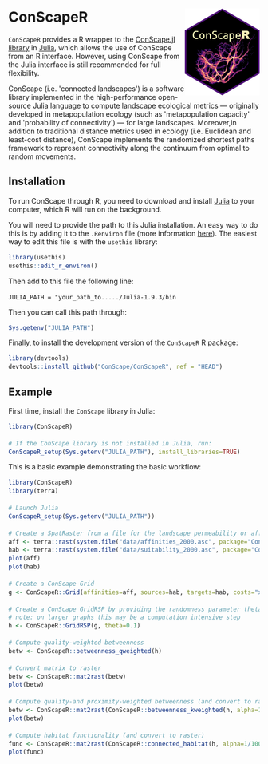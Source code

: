 
# ConScapeR <img src="man/figures/ConScapeR_hex_logo.png" align="right" alt="" width="150" />

<!-- badges: start -->
<!-- badges: end -->

`ConScapeR` provides a R wrapper to the [ConScape.jl library](https://github.com/ConScape/ConScape.jl) in [Julia](https://julialang.org/), which allows the use of ConScape from an R interface. However, using ConScape from the Julia interface is still recommended for full flexibility. 

ConScape (i.e. 'connected landscapes') is a software library implemented in the high-performance open-source Julia language to compute landscape ecological metrics — originally developed in metapopulation ecology (such as 'metapopulation capacity' and 'probability of connectivity') — for large landscapes. Moreover,in addition to traditional distance metrics used in ecology (i.e. Euclidean and least-cost distance), ConScape implements the randomized shortest paths framework to represent connectivity along the continuum from optimal to random movements.


## Installation

To run ConScape through R, you need to download and install [Julia](https://julialang.org/downloads/) to your computer, which R will run on the background.

You will need to provide the path to this Julia installation. An easy way to do this is by adding it to the `.Renviron` file (more information [here](https://support.posit.co/hc/en-us/articles/360047157094-Managing-R-with-Rprofile-Renviron-Rprofile-site-Renviron-site-rsession-conf-and-repos-conf)). The easiest way to edit this file is with the `usethis` library:

``` r
library(usethis)
usethis::edit_r_environ()
```

Then add to this file the following line:

`JULIA_PATH = "your_path_to...../Julia-1.9.3/bin`

Then you can call this path through:
``` r
Sys.getenv("JULIA_PATH")
```

Finally, to install the development version of the `ConScapeR` R package:

```r
library(devtools)
devtools::install_github("ConScape/ConScapeR", ref = "HEAD")
```

## Example

First time, install the `ConScape` library in Julia:

``` r
library(ConScapeR)

# If the ConScape library is not installed in Julia, run:
ConScapeR_setup(Sys.getenv("JULIA_PATH"), install_libraries=TRUE)
```

This is a basic example demonstrating the basic workflow:

``` r
library(ConScapeR)
library(terra)

# Launch Julia
ConScapeR_setup(Sys.getenv("JULIA_PATH"))

# Create a SpatRaster from a file for the landscape permeability or affinities and habitat suitability
aff <- terra::rast(system.file("data/affinities_2000.asc", package="ConScapeR"))
hab <- terra::rast(system.file("data/suitability_2000.asc", package="ConScapeR"))
plot(aff)
plot(hab)

# Create a ConScape Grid
g <- ConScapeR::Grid(affinities=aff, sources=hab, targets=hab, costs="x -> -log(x)")

# Create a ConScape GridRSP by providing the randomness parameter theta
# note: on larger graphs this may be a computation intensive step
h <- ConScapeR::GridRSP(g, theta=0.1)

# Compute quality-weighted betweenness
betw <- ConScapeR::betweenness_qweighted(h)

# Convert matrix to raster
betw <- ConScapeR::mat2rast(betw)
plot(betw)

# Compute quality-and proximity-weighted betweenness (and convert to raster)
betw <- ConScapeR::mat2rast(ConScapeR::betweenness_kweighted(h, alpha=1/100), aff)
plot(betw)

# Compute habitat functionality (and convert to raster)
func <- ConScapeR::mat2rast(ConScapeR::connected_habitat(h, alpha=1/100), aff)
plot(func)
```

